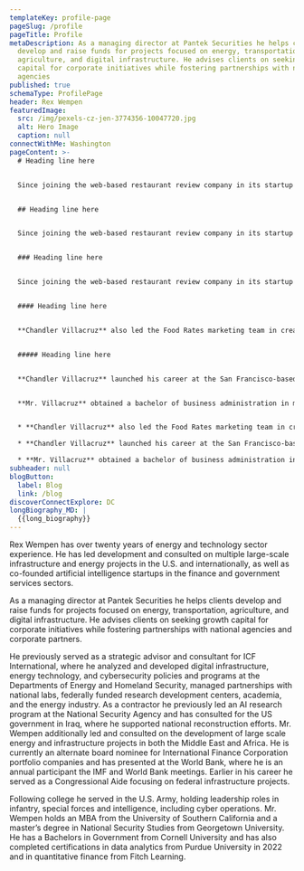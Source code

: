 ```yaml
---
templateKey: profile-page
pageSlug: /profile
pageTitle: Profile
metaDescription: As a managing director at Pantek Securities he helps clients
  develop and raise funds for projects focused on energy, transportation,
  agriculture, and digital infrastructure. He advises clients on seeking growth
  capital for corporate initiatives while fostering partnerships with national
  agencies
published: true
schemaType: ProfilePage
header: Rex Wempen
featuredImage:
  src: /img/pexels-cz-jen-3774356-10047720.jpg
  alt: Hero Image
  caption: null
connectWithMe: Washington
pageContent: >-
  # Heading line here


  Since joining the web-based restaurant review company in its startup phase, **Chandler Villacruz** has spearheaded market research activities that have allowed the firm to build effective advertising campaigns and achieve sound business growth.


  ## Heading line here


  Since joining the web-based restaurant review company in its startup phase, **Chandler Villacruz** has spearheaded market research activities that have allowed the firm to build effective advertising campaigns and achieve sound business growth.


  ### Heading line here


  Since joining the web-based restaurant review company in its startup phase, **Chandler Villacruz** has spearheaded market research activities that have allowed the firm to build effective advertising campaigns and achieve sound business growth.


  #### Heading line here


  **Chandler Villacruz** also led the Food Rates marketing team in creating a successful *user rewards program* that boosted online signups by 10,000 accounts in its first 30 days. For his achievements in his field, the [San Francisco Business Times](file:///home/surajit/Downloads/executives%20(2)/executives/profile.html#) recognized him as one of its “40 Under 40” *business leaders* in 2014.


  ##### Heading line here


  **Chandler Villacruz** launched his career at the San Francisco-based Healthy Living. After only six years with the firm, he advanced from his position of marketing associate to the role of marketing director.


  **Mr. Villacruz** obtained a bachelor of business administration in marketing from the Mays Business School at Texas A&M University, where he pursued the Advertising Strategy career track. Subsequently, he earned a master of science in marketing at the University of Southern California.


  * **Chandler Villacruz** also led the Food Rates marketing team in creating a successful *user rewards program* that boosted online signups by 10,000 accounts in its first 30 days. For his achievements in his field, the [San Francisco Business Times](file:///home/surajit/Downloads/executives%20(2)/executives/profile.html#) recognized him as one of its “40 Under 40” *business leaders* in 2014.

  * **Chandler Villacruz** launched his career at the San Francisco-based Healthy Living. After only six years with the firm, he advanced from his position of marketing associate to the role of marketing director.

  * **Mr. Villacruz** obtained a bachelor of business administration in marketing from the Mays Business School at Texas A&M University, where he pursued the Advertising Strategy career track. Subsequently, he earned a master of science in marketing at the University of Southern California.
subheader: null
blogButton:
  label: Blog
  link: /blog
discoverConnectExplore: DC
longBiography_MD: |
  {{long_biography}}
---
```

Rex Wempen has over twenty years of energy and technology sector experience. He has led development and consulted on multiple large-scale infrastructure and energy projects in the U.S. and internationally, as well as co-founded artificial intelligence startups in the finance and government services sectors.

As a managing director at Pantek Securities he helps clients develop and raise funds for projects focused on energy, transportation, agriculture, and digital infrastructure. He advises clients on seeking growth capital for corporate initiatives while fostering partnerships with national agencies and corporate partners.

He previously served as a strategic advisor and consultant for ICF International, where he analyzed and developed digital infrastructure, energy technology, and cybersecurity policies and programs at the Departments of Energy and Homeland Security, managed partnerships with national labs, federally funded research development centers, academia, and the energy industry. As a contractor he previously led an AI research program at the National Security Agency and has consulted for the US government in Iraq, where he supported national reconstruction efforts. Mr. Wempen additionally led and consulted on the development of large scale energy and infrastructure projects in both the Middle East and Africa. He is currently an alternate board nominee for International Finance Corporation portfolio companies and has presented at the World Bank, where he is an annual participant the IMF and World Bank meetings. Earlier in his career he served as a Congressional Aide focusing on federal infrastructure projects.

Following college he served in the U.S. Army, holding leadership roles in infantry, special forces and intelligence, including cyber operations. Mr. Wempen holds an MBA from the University of Southern California and a master’s degree in National Security Studies from Georgetown University. He has a Bachelors in Government from Cornell University and has also completed certifications in data analytics from Purdue University in 2022 and in quantitative finance from Fitch Learning.